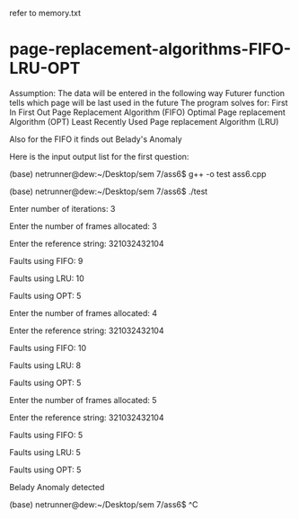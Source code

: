 refer to memory.txt


# page-replacement-algorithms-FIFO-LRU-OPT
Assumption: The data will be entered in the following way
Futurer function tells which page will be last used in the future
The program solves for:
First In First Out Page Replacement Algorithm (FIFO)
Optimal Page replacement Algorithm (OPT)
Least Recently Used Page replacement Algorithm (LRU)

Also for the FIFO it finds out Belady's Anomaly

Here is the input output list for the first question:



(base) netrunner@dew:~/Desktop/sem 7/ass6$ g++ -o test ass6.cpp

(base) netrunner@dew:~/Desktop/sem 7/ass6$ ./test

Enter number of iterations: 3

Enter the number of frames allocated: 3

Enter the reference string: 321032432104

Faults using FIFO: 9

Faults using LRU: 10

Faults using OPT: 5

Enter the number of frames allocated: 4

Enter the reference string: 321032432104

Faults using FIFO: 10

Faults using LRU: 8

Faults using OPT: 5

Enter the number of frames allocated: 5

Enter the reference string: 321032432104

Faults using FIFO: 5

Faults using LRU: 5

Faults using OPT: 5

Belady Anomaly detected

(base) netrunner@dew:~/Desktop/sem 7/ass6$ ^C
